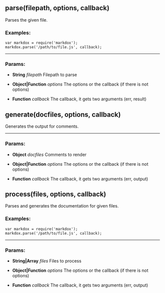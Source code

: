

<!-- Start lib/markdox.js -->


















## parse(filepath, options, callback)
Parses the given file.

### Examples:

    var markdox = require('markdox');
    markdox.parse('/path/to/file.js', callback);

---



### Params: 

* **String** *filepath* Filepath to parse

* **Object|Function** *options* The options or the callback (if there is not options)

* **Function** *callback* The callback, it gets two arguments (err, result)








## generate(docfiles, options, callback)
Generates the output for comments.

---



### Params: 

* **Object** *docfiles* Comments to render

* **Object|Function** *options* The options or the callback (if there is not options)

* **Function** *callback* The callback, it gets two arguments (err, output)








## process(files, options, callback)
Parses and generates the documentation for given files.

### Examples:

    var markdox = require('markdox');
    markdox.parse('/path/to/file.js', callback);

---



### Params: 

* **String|Array** *files* Files to process

* **Object|Function** *options* The options or the callback (if there is not options)

* **Function** *callback* The callback, it gets two arguments (err, output)







<!-- End lib/markdox.js -->


